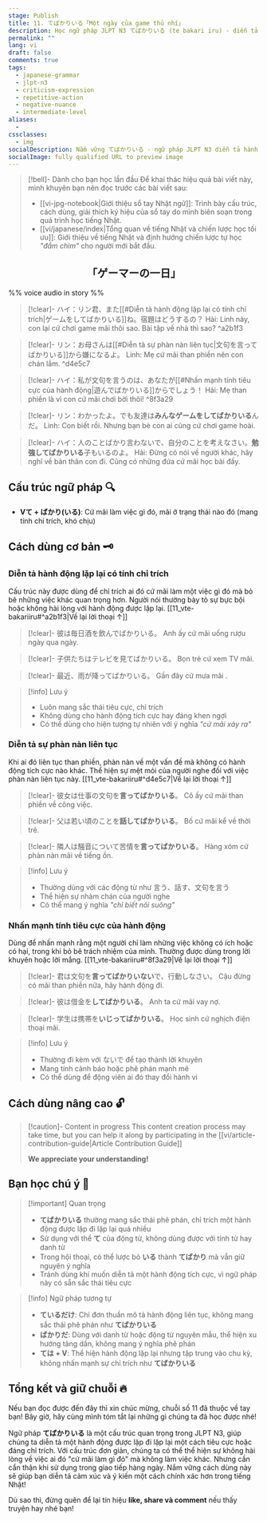 ```yaml
---
stage: Publish
title: 11. てばかりいる「Một ngày của game thủ nhí」
description: Học ngữ pháp JLPT N3 てばかりいる (te bakari iru) - diễn tả hành động lặp lại mang tính chỉ trích. Cấu trúc, cách dùng, ví dụ chi tiết và phân biệt với các ngữ pháp tương tự.
permalink: ""
lang: vi
draft: false
comments: true
tags:
  - japanese-grammar
  - jlpt-n3
  - criticism-expression
  - repetitive-action
  - negative-nuance
  - intermediate-level
aliases:
  - 
cssclasses:
  - img
socialDescription: Nắm vững てばかりいる - ngữ pháp JLPT N3 diễn tả hành động lặp lại mang tính chỉ trích trong tiếng Nhật.
socialImage: fully qualified URL to preview image
---
```


> [!bell]- Dành cho bạn học lần đầu
> Để khai thác hiệu quả bài viết này, mình khuyên bạn nên đọc trước các bài viết sau:
> - [[vi-jpg-notebook|Giới thiệu sổ tay Nhật ngữ]]: Trình bày cấu trúc, cách dùng, giải thích ký hiệu của sổ tay do mình biên soạn trong quá trình học tiếng Nhật.   
> - [[vi/japanese/index|Tổng quan về tiếng Nhật và chiến lược học tối ưu]]: Giới thiệu về tiếng Nhật và định hướng chiến lược tự học *"đắm chìm"* cho người mới bắt đầu.

<h2 style="text-align:center">「ゲーマーの一日」</h2>

%% voice audio in story %%

> [!clear]- ハイ：リン君、また[[#Diễn tả hành động lặp lại có tính chỉ trích|ゲームをしてばかりいる]]ね。宿題はどうするの？
> Hải: Linh này, con lại cứ chơi game mãi thôi sao. Bài tập về nhà thì sao?
^a2b1f3

> [!clear]- リン：お母さんは[[#Diễn tả sự phàn nàn liên tục|文句を言ってばかりいる]]から嫌になるよ。
> Linh: Mẹ cứ mãi than phiền nên con chán lắm.
^d4e5c7

> [!clear]- ハイ：私が文句を言うのは、あなたが[[#Nhấn mạnh tính tiêu cực của hành động|遊んでばかりいる]]からでしょう！
> Hải: Mẹ than phiền là vì con cứ mãi chơi bời thôi!
^8f3a29

> [!clear]- リン：わかったよ。でも友達は**みんなゲームをしてばかりいる**んだ。
> Linh: Con biết rồi. Nhưng bạn bè con ai cũng cứ chơi game hoài.

> [!clear]- ハイ：人のことばかり言わないで、自分のことを考えなさい。**勉強してばかりいる**子もいるのよ。
> Hải: Đừng có nói về người khác, hãy nghĩ về bản thân con đi. Cũng có những đứa cứ mãi học bài đấy.

## Cấu trúc ngữ pháp 🔍
- **Vて + ばかり(いる)**: Cứ mãi làm việc gì đó, mãi ở trạng thái nào đó (mang tính chỉ trích, khó chịu)

## Cách dùng cơ bản 🗝️

### Diễn tả hành động lặp lại có tính chỉ trích
Cấu trúc này được dùng để chỉ trích ai đó cứ mãi làm một việc gì đó mà bỏ bê những việc khác quan trọng hơn. Người nói thường bày tỏ sự bực bội hoặc không hài lòng với hành động được lặp lại. [[11_vte-bakariiru#^a2b1f3|Về lại lời thoại ↑]]

> [!clear]- 彼は毎日酒を飲んでばかりいる。
> Anh ấy cứ mãi uống rượu ngày qua ngày.

> [!clear]- 子供たちはテレビを見てばかりいる。
> Bọn trẻ cứ xem TV mãi.

> [!clear]- 最近、雨が降ってばかりいる。
> Gần đây cứ mưa mãi .

> [!info] Lưu ý
> - Luôn mang sắc thái tiêu cực, chỉ trích
> - Không dùng cho hành động tích cực hay đáng khen ngợi
> - Có thể dùng cho hiện tượng tự nhiên với ý nghĩa *"cứ mãi xảy ra"*

### Diễn tả sự phàn nàn liên tục
Khi ai đó liên tục than phiền, phàn nàn về một vấn đề mà không có hành động tích cực nào khác. Thể hiện sự mệt mỏi của người nghe đối với việc phàn nàn liên tục này. [[11_vte-bakariiru#^d4e5c7|Về lại lời thoại ↑]]

> [!clear]- 彼女は仕事の文句を**言ってばかりいる**。
> Cô ấy cứ mãi than phiền về công việc.

> [!clear]- 父は若い頃のことを**話してばかりいる**。
> Bố cứ mãi kể về thời trẻ.

> [!clear]- 隣人は騒音について苦情を**言ってばかりいる**。
> Hàng xóm cứ phàn nàn mãi về tiếng ồn.

> [!info] Lưu ý
> - Thường dùng với các động từ như 言う、話す、文句を言う
> - Thể hiện sự nhàm chán của người nghe
> - Có thể mang ý nghĩa *"chỉ biết nói suông"*

### Nhấn mạnh tính tiêu cực của hành động
Dùng để nhấn mạnh rằng một người chỉ làm những việc không có ích hoặc có hại, trong khi bỏ bê trách nhiệm của mình. Thường được dùng trong lời khuyên hoặc lời mắng. [[11_vte-bakariiru#^8f3a29|Về lại lời thoại ↑]]

> [!clear]- 君は文句を**言ってばかりいない**で、行動しなさい。
> Cậu đừng có mãi than phiền nữa, hãy hành động đi.

> [!clear]- 彼は借金を**してばかりいる**。
> Anh ta cứ mãi vay nợ.

> [!clear]- 学生は携帯を**いじってばかりいる**。
> Học sinh cứ nghịch điện thoại mãi.

> [!info] Lưu ý
> - Thường đi kèm với ないで để tạo thành lời khuyên
> - Mang tính cảnh báo hoặc phê phán mạnh mẽ
> - Có thể dùng để động viên ai đó thay đổi hành vi

## Cách dùng nâng cao 🔓

> [!caution]- Content in progress
> This content creation process may take time, but you can help it along by participating in the [[vi/article-contribution-guide|Article Contribution Guide]]
>
> **We appreciate your understanding!**

## Bạn học chú ý 👀

> [!important] Quan trọng
> - **てばかりいる** thường mang sắc thái phê phán, chỉ trích một hành động được lặp đi lặp lại quá nhiều
> - Sử dụng với thể **て** của động từ, không dùng được với tính từ hay danh từ
> - Trong hội thoại, có thể lược bỏ **いる** thành **てばかり** mà vẫn giữ nguyên ý nghĩa
> - Tránh dùng khi muốn diễn tả một hành động tích cực, vì ngữ pháp này có sẵn sắc thái tiêu cực

> [!info] Ngữ pháp tương tự
> - **ているだけ**: Chỉ đơn thuần mô tả hành động liên tục, không mang sắc thái phê phán như **てばかりいる**
> - **ばかりだ**: Dùng với danh từ hoặc động từ nguyên mẫu, thể hiện xu hướng tăng dần, không mang ý nghĩa phê phán
> - **ては + V**: Thể hiện hành động lặp lại nhưng tập trung vào chu kỳ, không nhấn mạnh sự chỉ trích như **てばかりいる**

## Tổng kết và giữ chuỗi 🔥
Nếu bạn đọc được đến đây thì xin chúc mừng, chuỗi số 11 đã thuộc về tay bạn! Bây giờ, hãy cùng mình tóm tắt lại những gì chúng ta đã học được nhé!

Ngữ pháp **てばかりいる** là một cấu trúc quan trọng trong JLPT N3, giúp chúng ta diễn tả một hành động được lặp đi lặp lại một cách tiêu cực hoặc đáng chỉ trích. Với cấu trúc đơn giản, chúng ta có thể thể hiện sự không hài lòng về việc ai đó "cứ mãi làm gì đó" mà không làm việc khác. Nhưng cần cẩn thận khi sử dụng trong giao tiếp hàng ngày. Nắm vững cách dùng này sẽ giúp bạn diễn tả cảm xúc và ý kiến một cách chính xác hơn trong tiếng Nhật!

Dù sao thì, đừng quên để lại tín hiệu **like, share và comment** nếu thấy truyện hay nhé bạn!
